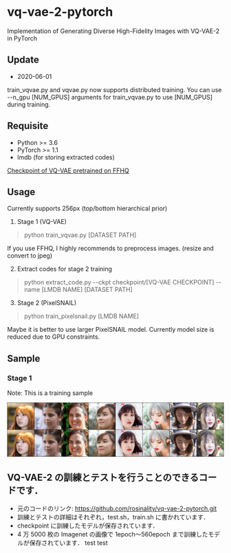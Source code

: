 # vq-vae-2-pytorch

Implementation of Generating Diverse High-Fidelity Images with VQ-VAE-2 in PyTorch

## Update

- 2020-06-01

train_vqvae.py and vqvae.py now supports distributed training. You can use --n_gpu [NUM_GPUS] arguments for train_vqvae.py to use [NUM_GPUS] during training.

## Requisite

- Python >= 3.6
- PyTorch >= 1.1
- lmdb (for storing extracted codes)

[Checkpoint of VQ-VAE pretrained on FFHQ](vqvae_560.pt)

## Usage

Currently supports 256px (top/bottom hierarchical prior)

1. Stage 1 (VQ-VAE)

> python train_vqvae.py [DATASET PATH]

If you use FFHQ, I highly recommends to preprocess images. (resize and convert to jpeg)

2. Extract codes for stage 2 training

> python extract_code.py --ckpt checkpoint/[VQ-VAE CHECKPOINT] --name [LMDB NAME] [DATASET PATH]

3. Stage 2 (PixelSNAIL)

> python train_pixelsnail.py [LMDB NAME]

Maybe it is better to use larger PixelSNAIL model. Currently model size is reduced due to GPU constraints.

## Sample

### Stage 1

Note: This is a training sample

![Sample from Stage 1 (VQ-VAE)](stage1_sample.png)

## VQ-VAE-2 の訓練とテストを行うことのできるコードです．

- 元のコードのリンク: https://github.com/rosinality/vq-vae-2-pytorch.git
- 訓練とテストの詳細はそれぞれ，test.sh，train.sh に書かれています．
- checkpoint に訓練したモデルが保存されています．
- 4 万 5000 枚の Imagenet の画像で 1epoch〜560epoch まで訓練したモデルが保存されています．
  test
  test
